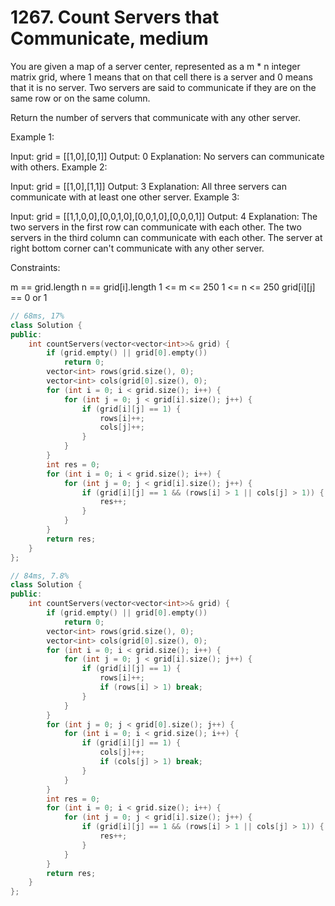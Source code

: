 # 1267. Count Servers that Communicate, medium

You are given a map of a server center, represented as a m * n integer matrix grid, where 1 means that on that cell there is a server and 0 means that it is no server. Two servers are said to communicate if they are on the same row or on the same column.

Return the number of servers that communicate with any other server.

 

Example 1:



Input: grid = [[1,0],[0,1]]
Output: 0
Explanation: No servers can communicate with others.
Example 2:



Input: grid = [[1,0],[1,1]]
Output: 3
Explanation: All three servers can communicate with at least one other server.
Example 3:



Input: grid = [[1,1,0,0],[0,0,1,0],[0,0,1,0],[0,0,0,1]]
Output: 4
Explanation: The two servers in the first row can communicate with each other. The two servers in the third column can communicate with each other. The server at right bottom corner can't communicate with any other server.
 

Constraints:

m == grid.length
n == grid[i].length
1 <= m <= 250
1 <= n <= 250
grid[i][j] == 0 or 1

```c++
// 68ms, 17%
class Solution {
public:
    int countServers(vector<vector<int>>& grid) {
        if (grid.empty() || grid[0].empty())
            return 0;
        vector<int> rows(grid.size(), 0);
        vector<int> cols(grid[0].size(), 0);
        for (int i = 0; i < grid.size(); i++) {
            for (int j = 0; j < grid[i].size(); j++) {
                if (grid[i][j] == 1) {
                    rows[i]++;
                    cols[j]++;
                }
            }
        }
        int res = 0;
        for (int i = 0; i < grid.size(); i++) {
            for (int j = 0; j < grid[i].size(); j++) {
                if (grid[i][j] == 1 && (rows[i] > 1 || cols[j] > 1)) {
                    res++;
                }
            }
        }
        return res;
    }
};

// 84ms, 7.8%
class Solution {
public:
    int countServers(vector<vector<int>>& grid) {
        if (grid.empty() || grid[0].empty())
            return 0;
        vector<int> rows(grid.size(), 0);
        vector<int> cols(grid[0].size(), 0);
        for (int i = 0; i < grid.size(); i++) {
            for (int j = 0; j < grid[i].size(); j++) {
                if (grid[i][j] == 1) {
                    rows[i]++;
                    if (rows[i] > 1) break;
                }
            }
        }
        for (int j = 0; j < grid[0].size(); j++) {
            for (int i = 0; i < grid.size(); i++) {
                if (grid[i][j] == 1) {
                    cols[j]++;
                    if (cols[j] > 1) break;
                }
            }
        }
        int res = 0;
        for (int i = 0; i < grid.size(); i++) {
            for (int j = 0; j < grid[i].size(); j++) {
                if (grid[i][j] == 1 && (rows[i] > 1 || cols[j] > 1)) {
                    res++;
                }
            }
        }
        return res;
    }
};
```